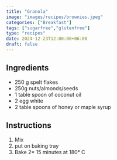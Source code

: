 ```yaml
---
title: "Granola"
image: "images/recipes/brownies.jpeg"
categories: ["Breakfast"]
tags: ["sugarfree","glutenfree"]
type: "recipes"
date: 2024-12-23T12:00:00+06:00
draft: false
---
```


## Ingredients

* 250 g spelt flakes
* 250g nuts/almonds/seeds
* 1 table spoon of coconut oil
* 2 egg white
* 2 table spoons of honey or maple syrup

## Instructions

1. Mix
2. put on baking tray
3. Bake 2* 15 minutes at 180° C
